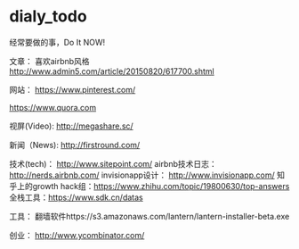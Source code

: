 # dialy_todo
经常要做的事，Do It NOW!

文章：
喜欢airbnb风格 http://www.admin5.com/article/20150820/617700.shtml


网站：
https://www.pinterest.com/

https://www.quora.com


视屏(Video):
http://megashare.sc/



新闻（News):
http://firstround.com/


技术(tech)：
http://www.sitepoint.com/
airbnb技术日志：http://nerds.airbnb.com/
invisionapp设计： http://www.invisionapp.com/
知乎上的growth hack组：https://www.zhihu.com/topic/19800630/top-answers
全栈工具：https://www.sdk.cn/datas


工具：
翻墙软件https://s3.amazonaws.com/lantern/lantern-installer-beta.exe


创业：
http://www.ycombinator.com/
